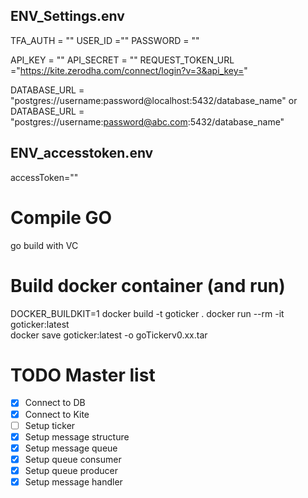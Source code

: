 ## ENV_Settings.env

TFA_AUTH = ""
USER_ID =""
PASSWORD = ""

API_KEY = ""
API_SECRET = ""
REQUEST_TOKEN_URL ="https://kite.zerodha.com/connect/login?v=3&api_key="

DATABASE_URL = "postgres://username:password@localhost:5432/database_name"
or
DATABASE_URL = "postgres://username:password@abc.com:5432/database_name"

## ENV_accesstoken.env

accessToken=""

# Compile GO

go build
with VC

# Build docker container (and run)
DOCKER_BUILDKIT=1 docker build -t goticker .
docker run --rm -it  goticker:latest        
docker save goticker:latest -o goTickerv0.xx.tar

# TODO Master list
- [x] Connect to DB
- [x] Connect to Kite
- [ ] Setup ticker
- [x] Setup message structure
- [x] Setup message queue
- [x] Setup queue consumer
- [x] Setup queue producer
- [x] Setup message handler
